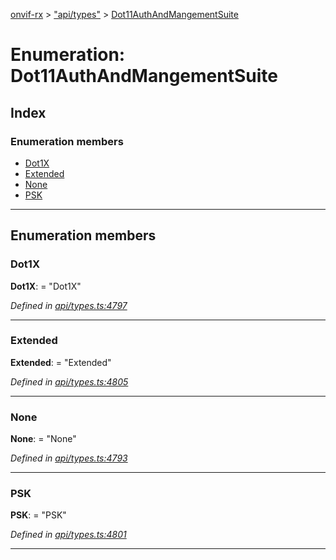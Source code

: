 [onvif-rx](../README.md) > ["api/types"](../modules/_api_types_.md) > [Dot11AuthAndMangementSuite](../enums/_api_types_.dot11authandmangementsuite.md)

# Enumeration: Dot11AuthAndMangementSuite

## Index

### Enumeration members

* [Dot1X](_api_types_.dot11authandmangementsuite.md#dot1x)
* [Extended](_api_types_.dot11authandmangementsuite.md#extended)
* [None](_api_types_.dot11authandmangementsuite.md#none)
* [PSK](_api_types_.dot11authandmangementsuite.md#psk)

---

## Enumeration members

<a id="dot1x"></a>

###  Dot1X

**Dot1X**:  = "Dot1X"

*Defined in [api/types.ts:4797](https://github.com/patrickmichalina/onvif-rx/blob/d62cee9/src/api/types.ts#L4797)*

___
<a id="extended"></a>

###  Extended

**Extended**:  = "Extended"

*Defined in [api/types.ts:4805](https://github.com/patrickmichalina/onvif-rx/blob/d62cee9/src/api/types.ts#L4805)*

___
<a id="none"></a>

###  None

**None**:  = "None"

*Defined in [api/types.ts:4793](https://github.com/patrickmichalina/onvif-rx/blob/d62cee9/src/api/types.ts#L4793)*

___
<a id="psk"></a>

###  PSK

**PSK**:  = "PSK"

*Defined in [api/types.ts:4801](https://github.com/patrickmichalina/onvif-rx/blob/d62cee9/src/api/types.ts#L4801)*

___

